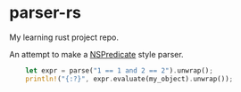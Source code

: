 # parser-rs

My learning rust project repo.

An attempt to make a [NSPredicate](https://developer.apple.com/documentation/foundation/nspredicate) style parser.

```rust
    let expr = parse("1 == 1 and 2 == 2").unwrap();
    println!("{:?}", expr.evaluate(my_object).unwrap());
```
